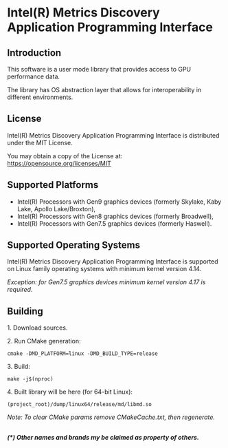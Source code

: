 # Intel(R) Metrics Discovery Application Programming Interface

## Introduction

This software is a user mode library that provides access to GPU performance data.

The library has OS abstraction layer that allows for interoperability in different environments.

## License

Intel(R) Metrics Discovery Application Programming Interface is distributed under the MIT License.

You may obtain a copy of the License at:
https://opensource.org/licenses/MIT

## Supported Platforms

- Intel(R) Processors with Gen9 graphics devices (formerly Skylake, Kaby Lake, Apollo Lake/Broxton),
- Intel(R) Processors with Gen8 graphics devices (formerly Broadwell),
- Intel(R) Processors with Gen7.5 graphics devices (formerly Haswell).

## Supported Operating Systems

Intel(R) Metrics Discovery Application Programming Interface is supported on Linux family operating systems with minimum kernel version 4.14.

*Exception: for Gen7.5 graphics devices minimum kernel version 4.17 is required*.

## Building

1\. Download sources.

2\. Run CMake generation:

```shell
cmake -DMD_PLATFORM=linux -DMD_BUILD_TYPE=release
```

3\. Build:

```shell
make -j$(nproc)
```
4\. Built library will be here (for 64-bit Linux):

```shell
(project_root)/dump/linux64/release/md/libmd.so
```

*Note: To clear CMake params remove CMakeCache.txt, then regenerate.*

##
___(*) Other names and brands my be claimed as property of others.___
